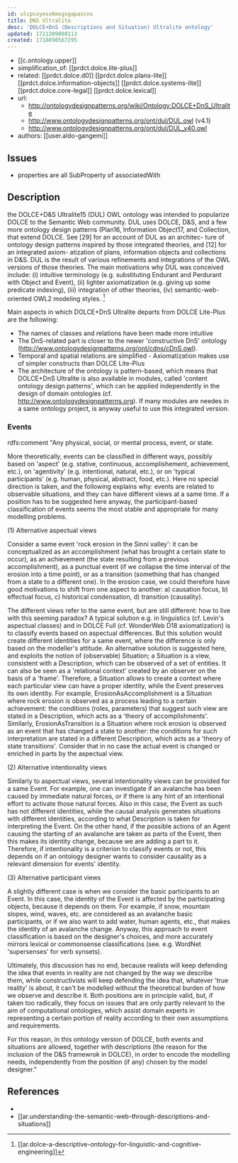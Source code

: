 ```yaml
---
id: ulcpsxyesx6mxgsgapascns
title: DNS Ultralite
desc: 'DOLCE+DnS (Descriptions and Situation) Ultralite ontology'
updated: 1721309008113
created: 1710890567295
---
```


- [[c.ontology.upper]]
- simplification_of: [[prdct.dolce.lite-plus]]
- related: [[prdct.dolce.d0]] [[prdct.dolce.plans-lite]] [[prdct.dolce.information-objects]] [[prdct.dolce.systems-lite]] [[prdct.dolce.core-legal]] [[prdct.dolce.lexical]]
- url: 
  - http://ontologydesignpatterns.org/wiki/Ontology:DOLCE+DnS_Ultralite
  - http://www.ontologydesignpatterns.org/ont/dul/DUL.owl (v4.1)
  - http://www.ontologydesignpatterns.org/ont/dul/DUL_v40.owl
- authors: [[user.aldo-gangemi]]

## Issues

- properties are all SubProperty of associatedWith

## Description

the DOLCE+D&S Ultralite15 (DUL) OWL ontology was intended to popularize DOLCE to the Semantic Web community. DUL uses DOLCE, D&S, and a few more ontology design patterns (Plan16, Information Object17, and Collection, that extend DOLCE. See [29] for an account of DUL as an architec- ture of ontology design patterns inspired by those integrated theories, and [12] for an integrated axiom- atization of plans, information objects and collections in D&S. DUL is the result of various refinements and integrations of the OWL versions of those theories. The main motivations why DUL was conceived include: (i) intuitive terminology (e.g. substituting Endurant and Perdurant with Object and Event), (ii) lighter axiomatization (e.g. giving up some predicate indexing), (iii) integration of other theories, (iv) semantic-web-oriented OWL2 modeling styles. [^1]

Main aspects in which DOLCE+DnS Ultralite departs from DOLCE Lite-Plus are the following:

- The names of classes and relations have been made more intuitive
- The DnS-related part is closer to the newer 'constructive DnS' ontology (http://www.ontologydesignpatterns.org/ont/cdns/cDnS.owl). 
- Temporal and spatial relations are simplified - Axiomatization makes use of simpler constructs than DOLCE Lite-Plus 
- The architecture of the ontology is pattern-based, which means that DOLCE+DnS Ultralite is also available in modules, called 'content ontology design patterns', which can be applied independently in the design of domain ontologies (cf. http://www.ontologydesignpatterns.org). If many modules are needes in a same ontology project, is anyway useful to use this integrated version. 

### Events

rdfs:comment "Any physical, social, or mental process, event, or state.

More theoretically, events can be classified in different ways, possibly based on 'aspect' (e.g. stative, continuous, accomplishement, achievement, etc.), on 'agentivity' (e.g. intentional, natural, etc.), or on 'typical participants' (e.g. human, physical, abstract, food, etc.).
Here no special direction is taken, and the following explains why: events are related to observable situations, and they can have different views at a same time.
If a position has to be suggested here anyway, the participant-based classification of events seems the most stable and appropriate for many modelling problems.

(1) Alternative aspectual views

Consider a same event 'rock erosion in the Sinni valley': it can be conceptualized as an accomplishment (what has brought a certain state to occur), as an achievement (the state resulting from a previous accomplishment), as a punctual event (if we collapse the time interval of the erosion into a time point), or as a transition (something that has changed from a state to a different one). 
In the erosion case, we could therefore have good motivations to shift from one aspect to another: a) causation focus, b) effectual focus, c) historical condensation, d) transition (causality).

The different views refer to the same event, but are still different: how to live with this seeming paradox? 
A typical solution e.g. in linguistics (cf. Levin's aspectual classes) and in DOLCE Full (cf. WonderWeb D18 axiomatization) is to classify events based on aspectual differences. But this solution would create different identities for a same event, where the difference is only based on the modeller's attitude.
An alternative solution is suggested here, and exploits the notion of (observable) Situation; a Situation is a view, consistent with a Description, which can be observed of a set of entities. It can also be seen as a 'relational context' created by an observer on the basis of a 'frame'. Therefore, a Situation allows to create a context where each particular view can have a proper identity, while the Event preserves its own identity. 
For example, ErosionAsAccomplishment is a Situation where rock erosion is observed as a process leading to a certain achievement: the conditions (roles, parameters) that suggest such view are stated in a Description, which acts as a 'theory of accomplishments'. Similarly, ErosionAsTransition is a Situation where rock erosion is observed as an event that has changed a state to another: the conditions for such interpretation are stated in a different Description, which acts as a 'theory of state transitions'.
Consider that in no case the actual event is changed or enriched in parts by the aspectual view.

(2) Alternative intentionality views

Similarly to aspectual views, several intentionality views can be provided for a same Event. For example, one can investigate if an avalanche has been caused by immediate natural forces, or if there is any hint of an intentional effort to activate those natural forces.
Also in this case, the Event as such has not different identities, while the causal analysis generates situations with different identities, according to what Description is taken for interpreting the Event. 
On the other hand, if the possible actions of an Agent causing the starting of an avalanche are taken as parts of the Event, then this makes its identity change, because we are adding a part to it. 
Therefore, if intentionality is a criterion to classify events or not, this depends on if an ontology designer wants to consider causality as a relevant dimension for events' identity.

(3) Alternative participant views

A slightly different case is when we consider the basic participants to an Event. In this case, the identity of the Event is affected by the participating objects, because it depends on them. 
For example, if snow, mountain slopes, wind, waves, etc. are considered as an avalanche basic participants, or if we also want to add water, human agents, etc., that makes the identity of an avalanche change.
Anyway, this approach to event classification is based on the designer's choices, and more accurately mirrors lexical or commonsense classifications (see. e.g. WordNet 'supersenses' for verb synsets).

Ultimately, this discussion has no end, because realists will keep defending the idea that events in reality are not changed by the way we describe them, while constructivists will keep defending the idea that, whatever 'true reality' is about, it can't be modelled without the theoretical burden of how we observe and describe it. 
Both positions are in principle valid, but, if taken too radically, they focus on issues that are only partly relevant to the aim of computational ontologies, which assist domain experts in representing a certain portion of reality according to their own assumptions and requirements. 

For this reason, in this ontology version of DOLCE, both events and situations are allowed, together with descriptions (the reason for the inclusion of the D&S framewrok in DOLCE), in order to encode the modelling needs, independently from the position (if any) chosen by the model designer."


## References

- [^1]: [[ar.dolce-a-descriptive-ontology-for-linguistic-and-cognitive-engineering]]
- [[ar.understanding-the-semantic-web-through-descriptions-and-situations]]